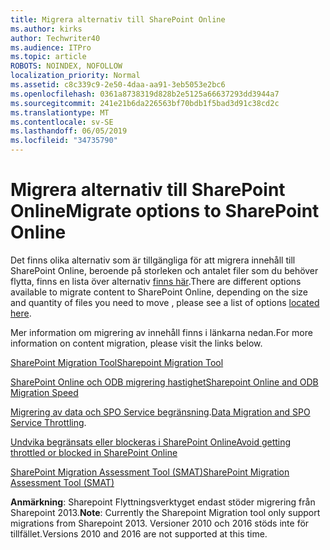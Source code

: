 ```yaml
---
title: Migrera alternativ till SharePoint Online
ms.author: kirks
author: Techwriter40
ms.audience: ITPro
ms.topic: article
ROBOTS: NOINDEX, NOFOLLOW
localization_priority: Normal
ms.assetid: c8c339c9-2e50-4daa-aa91-3eb5053e2bc6
ms.openlocfilehash: 0361a8738319d828b2e5125a66637293dd3944a7
ms.sourcegitcommit: 241e21b6da226563bf70bdb1f5bad3d91c38cd2c
ms.translationtype: MT
ms.contentlocale: sv-SE
ms.lasthandoff: 06/05/2019
ms.locfileid: "34735790"
---
```

# <a name="migrate-options-to-sharepoint-online"></a><span data-ttu-id="ed928-102">Migrera alternativ till SharePoint Online</span><span class="sxs-lookup"><span data-stu-id="ed928-102">Migrate options to SharePoint Online</span></span>

<span data-ttu-id="ed928-103">Det finns olika alternativ som är tillgängliga för att migrera innehåll till SharePoint Online, beroende på storleken och antalet filer som du behöver flytta, finns en lista över alternativ [finns här](https://docs.microsoft.com/en-us/sharepointmigration/migrate-to-sharepoint-online).</span><span class="sxs-lookup"><span data-stu-id="ed928-103">There are different options available to migrate content to SharePoint Online, depending on the size and quantity of files you need to move , please see a list of options [located here](https://docs.microsoft.com/en-us/sharepointmigration/migrate-to-sharepoint-online).</span></span>

<span data-ttu-id="ed928-104">Mer information om migrering av innehåll finns i länkarna nedan.</span><span class="sxs-lookup"><span data-stu-id="ed928-104">For more information on content migration, please visit the links below.</span></span>

[<span data-ttu-id="ed928-105">SharePoint Migration Tool</span><span class="sxs-lookup"><span data-stu-id="ed928-105">Sharepoint Migration Tool</span></span>](https://docs.microsoft.com/en-us/sharepointmigration/introducing-the-sharepoint-migration-tool)

[<span data-ttu-id="ed928-106">SharePoint Online och ODB migrering hastighet</span><span class="sxs-lookup"><span data-stu-id="ed928-106">Sharepoint Online and ODB Migration Speed</span></span>](https://docs.microsoft.com/en-us/sharepointmigration/sharepoint-online-and-onedrive-migration-speed)

<span data-ttu-id="ed928-107">[Migrering av data och SPO Service begränsning](https://blogs.technet.microsoft.com/sposupport/2017/08/12/data-migration-and-spo-service-throttling/).</span><span class="sxs-lookup"><span data-stu-id="ed928-107">[Data Migration and SPO Service Throttling](https://blogs.technet.microsoft.com/sposupport/2017/08/12/data-migration-and-spo-service-throttling/).</span></span>


[<span data-ttu-id="ed928-108">Undvika begränsats eller blockeras i SharePoint Online</span><span class="sxs-lookup"><span data-stu-id="ed928-108">Avoid getting throttled or blocked in SharePoint Online</span></span>](https://docs.microsoft.com/en-us/sharepoint/dev/general-development/how-to-avoid-getting-throttled-or-blocked-in-sharepoint-online)

[<span data-ttu-id="ed928-109">SharePoint Migration Assessment Tool (SMAT)</span><span class="sxs-lookup"><span data-stu-id="ed928-109">SharePoint Migration Assessment Tool (SMAT)</span></span>](https://www.microsoft.com/en-us/download/details.aspx?id=53598&amp;751be11f-ede8-5a0c-058c-2ee190a24fa6=True)

<span data-ttu-id="ed928-110">**Anmärkning**: Sharepoint Flyttningsverktyget endast stöder migrering från Sharepoint 2013.</span><span class="sxs-lookup"><span data-stu-id="ed928-110">**Note**: Currently the Sharepoint Migration tool only support migrations from Sharepoint 2013.</span></span> <span data-ttu-id="ed928-111">Versioner 2010 och 2016 stöds inte för tillfället.</span><span class="sxs-lookup"><span data-stu-id="ed928-111">Versions 2010 and 2016 are not supported at this time.</span></span>
